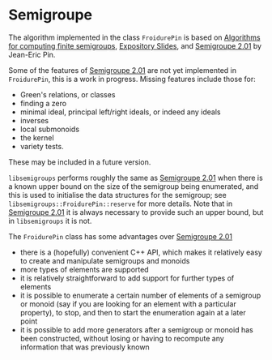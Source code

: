 # Semigroupe

The algorithm implemented in the class `FroidurePin` is based on
[Algorithms for computing finite
semigroups](https://www.irif.fr/~jep/PDF/Rio.pdf), [Expository
Slides](https://www.irif.fr/~jep/PDF/Exposes/StAndrews.pdf), and
[Semigroupe
2.01](https://www.irif.fr/~jep/Logiciels/Semigroupe2.0/semigroupe2.html)
by Jean-Eric Pin.

Some of the features of [Semigroupe
2.01](https://www.irif.fr/~jep/Logiciels/Semigroupe2.0/semigroupe2.html)
are not yet implemented in `FroidurePin`, this is a work in progress.
Missing features include those for:

-   Green's relations, or classes
-   finding a zero
-   minimal ideal, principal left/right ideals, or indeed any ideals
-   inverses
-   local submonoids
-   the kernel
-   variety tests.

These may be included in a future version.

`libsemigroups` performs roughly the same as [Semigroupe
2.01](https://www.irif.fr/~jep/Logiciels/Semigroupe2.0/semigroupe2.html)
when there is a known upper bound on the size of the semigroup being
enumerated, and this is used to initialise the data structures for the
semigroup; see `libsemigroups::FroidurePin::reserve` for more details.
Note that in [Semigroupe
2.01](https://www.irif.fr/~jep/Logiciels/Semigroupe2.0/semigroupe2.html)
it is always necessary to provide such an upper bound, but in
`libsemigroups` it is not.

The `FroidurePin` class has some advantages over [Semigroupe
2.01](https://www.irif.fr/~jep/Logiciels/Semigroupe2.0/semigroupe2.html)

-   there is a (hopefully) convenient C++ API, which makes it relatively
    easy to create and manipulate semigroups and monoids
-   more types of elements are supported
-   it is relatively straightforward to add support for further types of
    elements
-   it is possible to enumerate a certain number of elements of a
    semigroup or monoid (say if you are looking for an element with a
    particular property), to stop, and then to start the enumeration
    again at a later point
-   it is possible to add more generators after a semigroup or monoid
    has been constructed, without losing or having to recompute any
    information that was previously known
